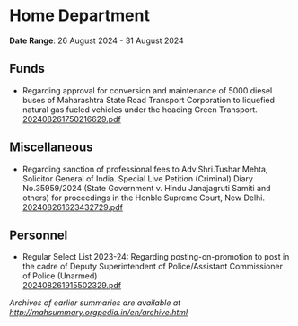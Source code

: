 # Home Department

**Date Range**: 26 August 2024 - 31 August 2024


## Funds
- Regarding approval for conversion and maintenance of 5000 diesel buses of Maharashtra State Road Transport Corporation to liquefied natural gas fueled vehicles under the heading Green Transport.\
  [202408261750216629.pdf](https://gr.maharashtra.gov.in/Site/Upload/Government%20Resolutions/English/202408261750216629.pdf)

## Miscellaneous
- Regarding sanction of professional fees to Adv.Shri.Tushar Mehta, Solicitor General of India. Special Live Petition (Criminal) Diary No.35959/2024 (State Government v. Hindu Janajagruti Samiti and others) for proceedings in the Honble Supreme Court, New Delhi.\
  [202408261623432729.pdf](https://gr.maharashtra.gov.in/Site/Upload/Government%20Resolutions/English/202408261623432729.pdf)

## Personnel
- Regular Select List 2023-24: Regarding posting-on-promotion to post in the cadre of Deputy Superintendent of Police/Assistant Commissioner of Police (Unarmed)\
  [202408261915502329.pdf](https://gr.maharashtra.gov.in/Site/Upload/Government%20Resolutions/English/202408261915502329.pdf)


*Archives of earlier summaries are available at http://mahsummary.orgpedia.in/en/archive.html*